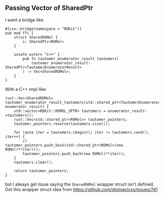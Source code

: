 Passing Vector of SharedPtr
---

I want a bridge like:

    #[cxx::bridge(namespace = "RDKit")]
    pub mod ffi {
        struct SharedROMol {
            s: SharedPtr<ROMol>
        }
    
        unsafe extern "C++" {
            pub fn tautomer_enumerator_result_tautomers(
                tautomer_enumerator_result: SharedPtr<TautomerEnumeratorResult>
            ) -> Vec<SharedROMol>;
        }
    }

With a C++ impl like:

    rust::Vec<SharedROMol> tautomer_enumerator_result_tautomers(std::shared_ptr<TautomerEnumeratorResult> enumerator_result) {
        std::vector<RDKit::ROMOL_SPTR> tautomers = enumerator_result->tautomers();
        rust::Vec<std::shared_ptr<ROMol>> tautomer_pointers;
        tautomer_pointers.reserve(tautomers.size());

        for (auto iter = tautomers.cbegin(); iter != tautomers.cend(); iter++) {
            //            tautomer_pointers.push_back(std::shared_ptr<ROMol>(new ROMol(**iter)));
            tautomer_pointers.push_back(new ROMol(**iter));
        }
        tautomers.clear();

        return tautomer_pointers;
    }

but I always get issue saying the `SharedROMol` wrapper struct isn't defined. Got this wrapper struct idea from https://github.com/dtolnay/cxx/issues/741